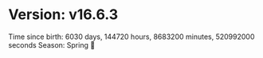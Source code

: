 # Version: v16.6.3
Time since birth: 6030 days, 144720 hours, 8683200 minutes, 520992000 seconds
Season: Spring 🌸
